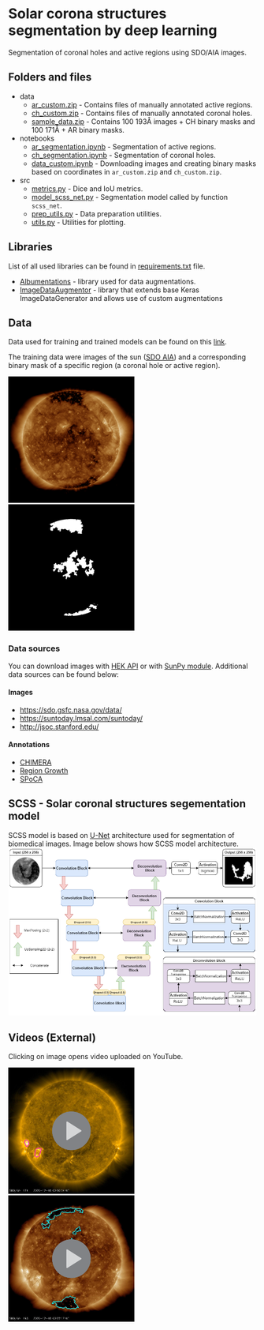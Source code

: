 # Solar corona structures segmentation by deep learning

Segmentation of coronal holes and active regions using SDO/AIA images.

## Folders and files
- data
    - [ar_custom.zip](https://github.com/matinus99/sun-segmentation/blob/main/data/ar_custom.zip) - Contains files of manually annotated active regions.  
    - [ch_custom.zip](https://github.com/matinus99/sun-segmentation/blob/main/data/ch_custom.zip) - Contains files of manually annotated coronal holes. 
    - [sample_data.zip](https://github.com/matinus99/sun-segmentation/blob/main/data/sample_data.zip) - Contains 100 193Å images + CH binary masks and 100 171Å + AR binary masks.
- notebooks
    - [ar_segmentation.ipynb](https://github.com/matinus99/sun-segmentation/blob/main/notebooks/ar_segmentation.ipynb) - Segmentation of active regions.
    - [ch_segmentation.ipynb](https://github.com/matinus99/sun-segmentation/blob/main/notebooks/ch_segmentation.ipynb) - Segmentation of coronal holes.
    - [data_custom.ipynb](https://github.com/matinus99/sun-segmentation/blob/main/notebooks/data_custom.ipynb) - Downloading images and creating binary masks based on coordinates in `ar_custom.zip` and `ch_custom.zip`.
- src
    - [metrics.py](https://github.com/matinus99/sun-segmentation/blob/main/src/metrics.py) - Dice and IoU metrics.
    - [model_scss_net.py](https://github.com/matinus99/sun-segmentation/blob/main/src/model_scss_net.py) - Segmentation model called by function `scss_net`.
    - [prep_utils.py](https://github.com/matinus99/sun-segmentation/blob/main/src/prep_utils.py) - Data preparation utilities.
    - [utils.py](https://github.com/matinus99/sun-segmentation/blob/main/src/utils.py) - Utilities for plotting. 


## Libraries
List of all used libraries can be found in [requirements.txt](https://github.com/matinus99/sun-segmentation/blob/main/requirements.txt) file. 
- [Albumentations](https://github.com/albumentations-team/albumentations) - library used for data augmentations.
- [ImageDataAugmentor](https://github.com/mjkvaak/ImageDataAugmentor) - library that extends base Keras ImageDataGenerator and allows use of custom augmentations

## Data
Data used for training and trained models can be found on this [link](https://mega.nz/folder/hTp3QAiZ#W8DM6rF8Wx7eNYs5mcU9zA).

The training data were images of the sun ([SDO AIA](https://sdo.gsfc.nasa.gov/)) and a corresponding binary mask of 
a specific region 
(a coronal hole or active region).

![sun-image](imgs/2018_06_30__03_46_16_84__SDO_AIA_AIA_193_img.png "sun-image") 
![binary-mask](imgs/2018_06_30__03_46_16_84__SDO_AIA_AIA_193_mask.png "binary-mask")

### Data sources
You can download images with [HEK API](https://www.lmsal.com/hek/api.html) or with 
[SunPy module](https://docs.sunpy.org/en/stable/guide/acquiring_data/hek.html). Additional data sources can be found below:

#### Images

- https://sdo.gsfc.nasa.gov/data/
- https://suntoday.lmsal.com/suntoday/
- http://jsoc.stanford.edu/

#### Annotations
- [CHIMERA](https://solarmonitor.org/data/)
- [Region Growth](https://github.com/observethesun/coronal_holes/tree/mnras2018/data)
- [SPoCA](https://www.lmsal.com/hek/api.html)

## SCSS - Solar coronal structures segementation model
SCSS model is based on [U-Net](https://arxiv.org/abs/1505.04597) architecture used for segmentation of biomedical images. Image below shows how SCSS model architecture.
![model-architecture](imgs/U-Net.png "SCCS-Net")

## Videos (External)
Clicking on image opens video uploaded on YouTube.

[![AR](imgs/video-AR.png)](https://youtu.be/Sp3VLSgxK3w "AR - YouTube video")
[![CH](imgs/video-CH.png)](https://youtu.be/OX6s8WnC1ho "CH - YouTube video")



